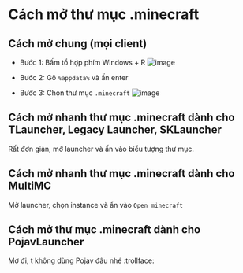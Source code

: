 # Cách mở thư mục .minecraft

## Cách mở chung (mọi client)
- Bước 1: Bấm tổ hợp phím Windows + R
![image](https://github.com/n0td1n0kh0a/docs-cheating2/assets/152876934/99612fd7-69fe-4d37-911c-8a3b9bdae4f0)


- Bước 2: Gõ `%appdata%` và ấn enter
- Bước 3: Chọn thư mục `.minecraft`
  ![image](https://github.com/n0td1n0kh0a/docs-cheating2/examples/basic/openminecraftfolder)


## Cách mở nhanh thư mục .minecraft dành cho TLauncher, Legacy Launcher, SKLauncher
Rất đơn giản, mở launcher và ấn vào biểu tượng thư mục.

## Cách mở nhanh thư mục .minecraft dành cho MultiMC
Mở launcher, chọn instance và ấn vào `Open minecraft`

## Cách mở thư mục .minecraft dành cho PojavLauncher
Mơ đi, t không dùng Pojav đâu nhé :trollface:

